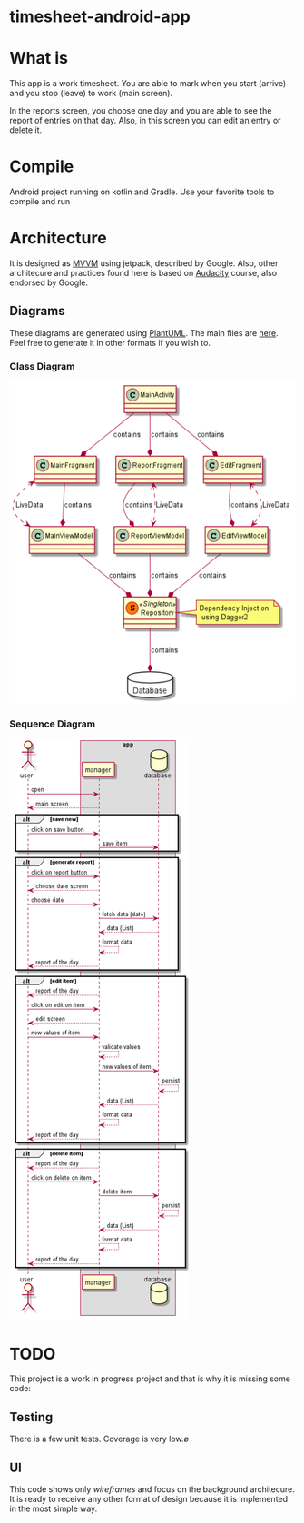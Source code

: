 # timesheet-android-app

# What is
This app is a work timesheet. You are able to mark when you start (arrive) and you stop (leave) to work (main screen).

In the reports screen, you choose one day and you are able to see the report of entries on that day. Also, in this
screen you can edit an entry or delete it.


# Compile
Android project running on kotlin and Gradle. Use your favorite tools to compile and run

# Architecture
It is designed as [MVVM](https://developer.android.com/jetpack/guide) using jetpack, described by Google. Also, other architecure and practices found here is based on [Audacity](https://classroom.udacity.com/courses/ud9012) course, also endorsed by Google.

## Diagrams
These diagrams are generated using [PlantUML](https://plantuml.com/). 
The main files are [here](https://github.com/viniciushisao/timesheet-android-app/tree/main/docs/puml). 
Feel free to generate it in other formats if you wish to.

### Class Diagram
![Class Diagram](https://github.com/viniciushisao/timesheet-android-app/blob/main/docs/puml/classdiagram.png?raw=true)

### Sequence Diagram
![Sequence Diagram](https://github.com/viniciushisao/timesheet-android-app/blob/main/docs/puml/sequencediagram.png?raw=true)

# TODO
This project is a work in progress project and that is why it is missing some code:

## Testing
There is a few unit tests. Coverage is very low.ø

## UI
This code shows only *wireframes* and focus on the background architecure.
It is ready to receive any other format of design because it is implemented in the most simple way.

